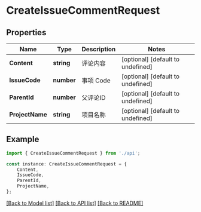 # CreateIssueCommentRequest


## Properties

Name | Type | Description | Notes
------------ | ------------- | ------------- | -------------
**Content** | **string** | 评论内容 | [optional] [default to undefined]
**IssueCode** | **number** | 事项 Code | [optional] [default to undefined]
**ParentId** | **number** | 父评论ID | [optional] [default to undefined]
**ProjectName** | **string** | 项目名称 | [optional] [default to undefined]

## Example

```typescript
import { CreateIssueCommentRequest } from './api';

const instance: CreateIssueCommentRequest = {
    Content,
    IssueCode,
    ParentId,
    ProjectName,
};
```

[[Back to Model list]](../README.md#documentation-for-models) [[Back to API list]](../README.md#documentation-for-api-endpoints) [[Back to README]](../README.md)

